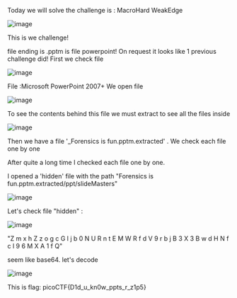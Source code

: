 Today we will solve the challenge is : MacroHard WeakEdge



![image](https://github.com/hieubmt1112004/Forensics/assets/125638408/9753cea4-9ad4-4f69-943d-73fab4df3391)



This is we challenge! 

file ending is .pptm is file powerpoint! 
On request it looks like 1 previous challenge did!
First we check file 

![image](https://github.com/hieubmt1112004/Forensics/assets/125638408/a1c1ddea-877e-407f-bf2e-fa263140cf61)


File :Microsoft PowerPoint 2007+
We open file 



![image](https://github.com/hieubmt1112004/Forensics/assets/125638408/c61a52ad-c654-45e4-968b-302fb217ae5c)



To see the contents behind this file we must extract to see all the files inside




![image](https://github.com/hieubmt1112004/Forensics/assets/125638408/a87acf6c-93c6-4147-ae92-efe62ccb3c19)




Then we have a file '_Forensics is fun.pptm.extracted' . We check each file one by one

After quite a long time I checked each file one by one. 

I opened a 'hidden' file with the path "Forensics is fun.pptm.extracted/ppt/slideMasters"




![image](https://github.com/hieubmt1112004/Forensics/assets/125638408/ef78436f-a4b2-46c7-a8d1-0b8d754a66c4)





Let's check file "hidden" :


![image](https://github.com/hieubmt1112004/Forensics/assets/125638408/d288b538-59d6-49fe-a9d0-7866f7dcaf53)




"Z m x h Z z o g c G l j b 0 N U R n t E M W R f d V 9 r b j B 3 X 3 B w d H N f c l 9 6 M X A 1 f Q"


seem like base64. let's decode 



![image](https://github.com/hieubmt1112004/Forensics/assets/125638408/080ffd74-d82b-4dec-8ec1-e03f51d18089)



This is flag: picoCTF{D1d_u_kn0w_ppts_r_z1p5}











